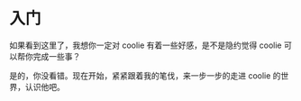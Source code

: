 # 入门

如果看到这里了，我想你一定对 coolie 有着一些好感，是不是隐约觉得 coolie 可以帮你完成一些事？

是的，你没看错。现在开始，紧紧跟着我的笔伐，来一步一步的走进 coolie 的世界，认识他吧。

